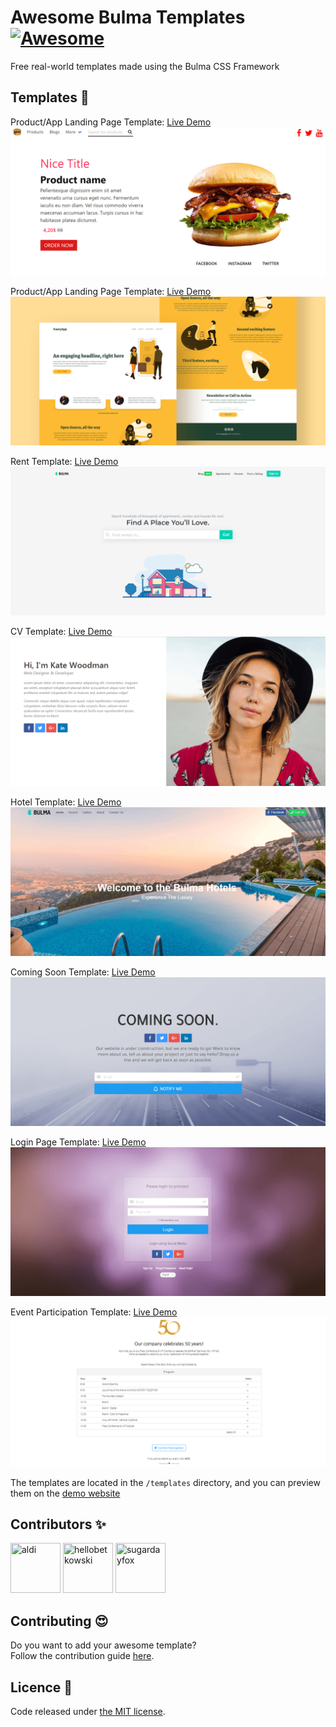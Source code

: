 # Awesome Bulma Templates [![Awesome](https://awesome.re/badge-flat2.svg)](https://awesome.re)
Free real-world templates made using the Bulma CSS Framework

## Templates 🎨

Product/App Landing Page Template: [Live Demo](https://aldi.github.io/awesome-bulma-templates/templates/burger_store/index.html)
![Template Screenshot](https://github.com/aldi/awesome-bulma-templates/raw/master/previews/burger_store.jpeg)

Product/App Landing Page Template: [Live Demo](https://aldi.github.io/awesome-bulma-templates/templates/product_landing_page/index.html)
![Template Screenshot](https://github.com/aldi/awesome-bulma-templates/raw/master/previews/product_landing_page.png)

Rent Template: [Live Demo](https://aldi.github.io/awesome-bulma-templates/templates/rent/rent.html)
![Template Screenshot](https://github.com/aldi/awesome-bulma-templates/raw/master/previews/rent.png)

CV Template: [Live Demo](https://aldi.github.io/awesome-bulma-templates/templates/cv/cv.html)
![Template Screenshot](https://github.com/aldi/awesome-bulma-templates/raw/master/previews/cv.png)

Hotel Template: [Live Demo](https://aldi.github.io/awesome-bulma-templates/templates/hotel/hotel.html)
![Template Screenshot](https://github.com/aldi/awesome-bulma-templates/raw/master/previews/hotel.png)

Coming Soon Template: [Live Demo](https://aldi.github.io/awesome-bulma-templates/templates/coming_soon/coming_soon.html)
![Template Screenshot](https://github.com/aldi/awesome-bulma-templates/raw/master/previews/coming_soon.png)

Login Page Template: [Live Demo](https://aldi.github.io/awesome-bulma-templates/templates/login/login.html)
![Template Screenshot](https://github.com/aldi/awesome-bulma-templates/raw/master/previews/login.png)  

Event Participation Template: [Live Demo](https://aldi.github.io/awesome-bulma-templates/templates/event/event.html)
![Template Screenshot](https://github.com/aldi/awesome-bulma-templates/raw/master/previews/event.png)

The templates are located in the ```/templates``` directory, and you can preview them on the [demo website](http://aldi.github.io/awesome-bulma-templates)

## Contributors ✨

<a href="https://github.com/hellobetkowski"><img src="https://avatars2.githubusercontent.com/u/15065804?s=460&v=4" title="aldi" width="80" height="80"></a>
<a href="https://github.com/hellobetkowski"><img src="https://avatars3.githubusercontent.com/u/34217259?s=460&v=4" title="hellobetkowski" width="80" height="80"></a>
<a href="https://github.com/hellobetkowski"><img src="https://avatars1.githubusercontent.com/u/1508705?s=460&v=4" title="sugardayfox" width="80" height="80"></a>

## Contributing 😍
Do you want to add your awesome template?  
Follow the contribution guide [here](https://github.com/aldi/awesome-bulma-templates/blob/master/CONTRIBUTING.md).

## Licence 📜

Code released under [the MIT license](https://github.com/aldi/awesome-bulma-templates/blob/master/LICENSE).
